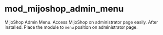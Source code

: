# mod_mijoshop_admin_menu

MijoShop Admin Menu.
Access MijoShop on administrator page easily.
After installed. Place the module to `menu` position on administrator page.
